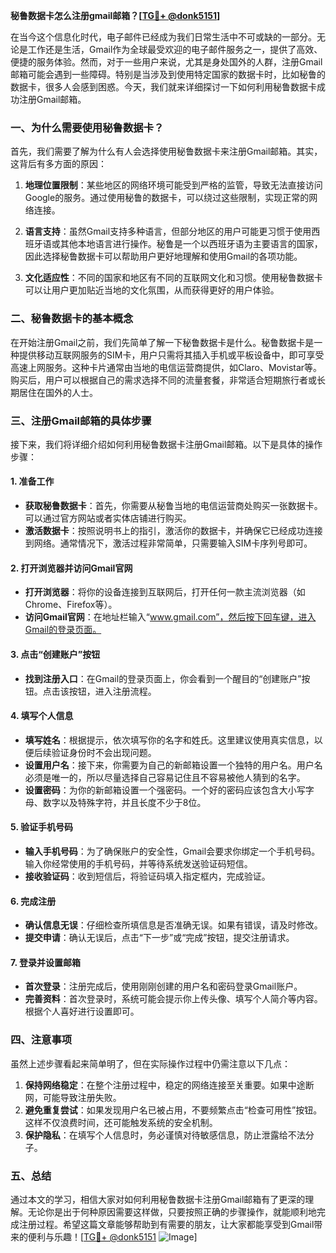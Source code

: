 **秘鲁数据卡怎么注册gmail邮箱？[[TG💪+ @donk5151](https://t.me/s/donk5151)]**

在当今这个信息化时代，电子邮件已经成为我们日常生活中不可或缺的一部分。无论是工作还是生活，Gmail作为全球最受欢迎的电子邮件服务之一，提供了高效、便捷的服务体验。然而，对于一些用户来说，尤其是身处国外的人群，注册Gmail邮箱可能会遇到一些障碍。特别是当涉及到使用特定国家的数据卡时，比如秘鲁的数据卡，很多人会感到困惑。今天，我们就来详细探讨一下如何利用秘鲁数据卡成功注册Gmail邮箱。

### 一、为什么需要使用秘鲁数据卡？

首先，我们需要了解为什么有人会选择使用秘鲁数据卡来注册Gmail邮箱。其实，这背后有多方面的原因：

1. **地理位置限制**：某些地区的网络环境可能受到严格的监管，导致无法直接访问Google的服务。通过使用秘鲁的数据卡，可以绕过这些限制，实现正常的网络连接。
   
2. **语言支持**：虽然Gmail支持多种语言，但部分地区的用户可能更习惯于使用西班牙语或其他本地语言进行操作。秘鲁是一个以西班牙语为主要语言的国家，因此选择秘鲁数据卡可以帮助用户更好地理解和使用Gmail的各项功能。

3. **文化适应性**：不同的国家和地区有不同的互联网文化和习惯。使用秘鲁数据卡可以让用户更加贴近当地的文化氛围，从而获得更好的用户体验。

### 二、秘鲁数据卡的基本概念

在开始注册Gmail之前，我们先简单了解一下秘鲁数据卡是什么。秘鲁数据卡是一种提供移动互联网服务的SIM卡，用户只需将其插入手机或平板设备中，即可享受高速上网服务。这种卡片通常由当地的电信运营商提供，如Claro、Movistar等。购买后，用户可以根据自己的需求选择不同的流量套餐，非常适合短期旅行者或长期居住在国外的人士。

### 三、注册Gmail邮箱的具体步骤

接下来，我们将详细介绍如何利用秘鲁数据卡注册Gmail邮箱。以下是具体的操作步骤：

#### 1. 准备工作

- **获取秘鲁数据卡**：首先，你需要从秘鲁当地的电信运营商处购买一张数据卡。可以通过官方网站或者实体店铺进行购买。
- **激活数据卡**：按照说明书上的指引，激活你的数据卡，并确保它已经成功连接到网络。通常情况下，激活过程非常简单，只需要输入SIM卡序列号即可。

#### 2. 打开浏览器并访问Gmail官网

- **打开浏览器**：将你的设备连接到互联网后，打开任何一款主流浏览器（如Chrome、Firefox等）。
- **访问Gmail官网**：在地址栏输入“www.gmail.com”，然后按下回车键，进入Gmail的登录页面。

#### 3. 点击“创建账户”按钮

- **找到注册入口**：在Gmail的登录页面上，你会看到一个醒目的“创建账户”按钮。点击该按钮，进入注册流程。

#### 4. 填写个人信息

- **填写姓名**：根据提示，依次填写你的名字和姓氏。这里建议使用真实信息，以便后续验证身份时不会出现问题。
- **设置用户名**：接下来，你需要为自己的新邮箱设置一个独特的用户名。用户名必须是唯一的，所以尽量选择自己容易记住且不容易被他人猜到的名字。
- **设置密码**：为你的新邮箱设置一个强密码。一个好的密码应该包含大小写字母、数字以及特殊字符，并且长度不少于8位。

#### 5. 验证手机号码

- **输入手机号码**：为了确保账户的安全性，Gmail会要求你绑定一个手机号码。输入你经常使用的手机号码，并等待系统发送验证码短信。
- **接收验证码**：收到短信后，将验证码填入指定框内，完成验证。

#### 6. 完成注册

- **确认信息无误**：仔细检查所填信息是否准确无误。如果有错误，请及时修改。
- **提交申请**：确认无误后，点击“下一步”或“完成”按钮，提交注册请求。

#### 7. 登录并设置邮箱

- **首次登录**：注册完成后，使用刚刚创建的用户名和密码登录Gmail账户。
- **完善资料**：首次登录时，系统可能会提示你上传头像、填写个人简介等内容。根据个人喜好进行设置即可。

### 四、注意事项

虽然上述步骤看起来简单明了，但在实际操作过程中仍需注意以下几点：

1. **保持网络稳定**：在整个注册过程中，稳定的网络连接至关重要。如果中途断网，可能导致注册失败。
2. **避免重复尝试**：如果发现用户名已被占用，不要频繁点击“检查可用性”按钮。这样不仅浪费时间，还可能触发系统的安全机制。
3. **保护隐私**：在填写个人信息时，务必谨慎对待敏感信息，防止泄露给不法分子。

### 五、总结

通过本文的学习，相信大家对如何利用秘鲁数据卡注册Gmail邮箱有了更深的理解。无论你是出于何种原因需要这样做，只要按照正确的步骤操作，就能顺利地完成注册过程。希望这篇文章能够帮助到有需要的朋友，让大家都能享受到Gmail带来的便利与乐趣！[[TG💪+ @donk5151](https://t.me/s/donk5151) ![Image](https://i.postimg.cc/rwNCRYN7/Snipaste-2025-04-30-17-27-05.png)]